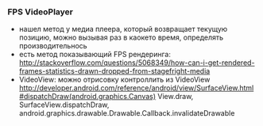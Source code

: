 ### FPS VideoPlayer
* нашел метод у медиа плеера, который возвращает текущую позицию, можно вызывая раз  в каокето время, определять производительнось
* есть метод показывающий FPS рендеринга: http://stackoverflow.com/questions/5068349/how-can-i-get-rendered-frames-statistics-drawn-dropped-from-stagefright-media
* VideoView: можно отрисовку контроллить из VideoView http://developer.android.com/reference/android/view/SurfaceView.html#dispatchDraw(android.graphics.Canvas)
  View.draw, SurfaceView.dispatchDraw, android.graphics.drawable.Drawable.Callback.invalidateDrawable
